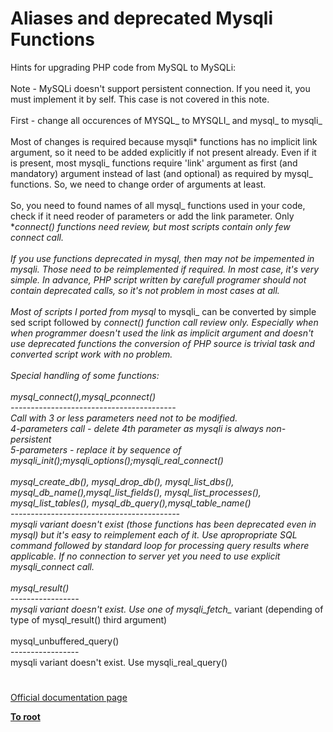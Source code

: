 # Aliases and deprecated Mysqli Functions



Hints for upgrading PHP code from MySQL to MySQLi:<br><br>Note - MySQLi doesn&apos;t support persistent connection. If you need it, you must implement it by self. This case is not covered in this note.<br><br>First - change all occurences of MYSQL_ to MYSQLI_ and mysql_ to mysqli_<br><br>Most of changes is required because mysqli* functions has no implicit link argument, so it need to be added explicitly if not present already. Even if it is present, most mysqli_ functions require &apos;link&apos; argument as first (and mandatory) argument instead of last (and optional) as required by mysql_ functions. So, we need to change order of arguments at least.<br><br>So, you need to found names of all mysql_ functions used in your code, check if it need reoder of parameters or add the link parameter. Only *_connect() functions need review, but most scripts contain only few connect call.<br><br>If you use functions deprecated in mysql, then may not be impemented in mysqli. Those need to be reimplemented if required. In most case, it&apos;s very simple. In advance, PHP script written by carefull programer should not contain deprecated calls, so it&apos;s not problem in most cases at all.<br><br>Most of scripts I ported from mysql_ to mysqli_ can be converted by simple sed script followed by *_connect() function call review only. Especially when when programmer doesn&apos;t used the link as implicit argument and doesn&apos;t use deprecated functions the conversion of PHP source is trivial task and converted script work with no problem.<br><br>Special handling of some functions:<br><br>mysql_connect(),mysql_pconnect()<br>-----------------------------------------<br>Call with 3 or less parameters need not to be modified.<br>4-parameters call - delete 4th parameter as mysqli is always non-persistent<br>5-parameters - replace it by sequence of mysqli_init();mysqli_options();mysqli_real_connect()<br><br>mysql_create_db(), mysql_drop_db(), mysql_list_dbs(), mysql_db_name(),mysql_list_fields(), mysql_list_processes(), mysql_list_tables(), mysql_db_query(),mysql_table_name()<br>------------------------------------------<br>mysqli variant doesn&apos;t exist (those functions has been deprecated even in mysql_) but it&apos;s easy to reimplement each of it. Use apropropriate SQL command followed by standard loop for processing query results where applicable. If no connection to server yet you need to use explicit mysqli_connect call.<br><br>mysql_result()<br>-----------------<br>mysqli variant doesn&apos;t exist. Use one of mysqli_fetch_* variant (depending of type of mysql_result() third argument)<br><br>mysql_unbuffered_query()<br>-----------------<br>mysqli variant doesn&apos;t exist. Use mysqli_real_query()  

#

[Official documentation page](https://www.php.net/manual/en/ref.mysqli.php)

**[To root](/README.md)**